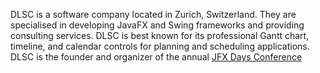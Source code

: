 DLSC is a software company located in Zurich, Switzerland. They are specialised in developing JavaFX and Swing frameworks 
and providing consulting services. DLSC is best known for its professional Gantt chart, timeline, and calendar controls 
for planning and scheduling applications. DLSC is the founder and organizer of the annual [JFX Days Conference](https://jfx-days.com)